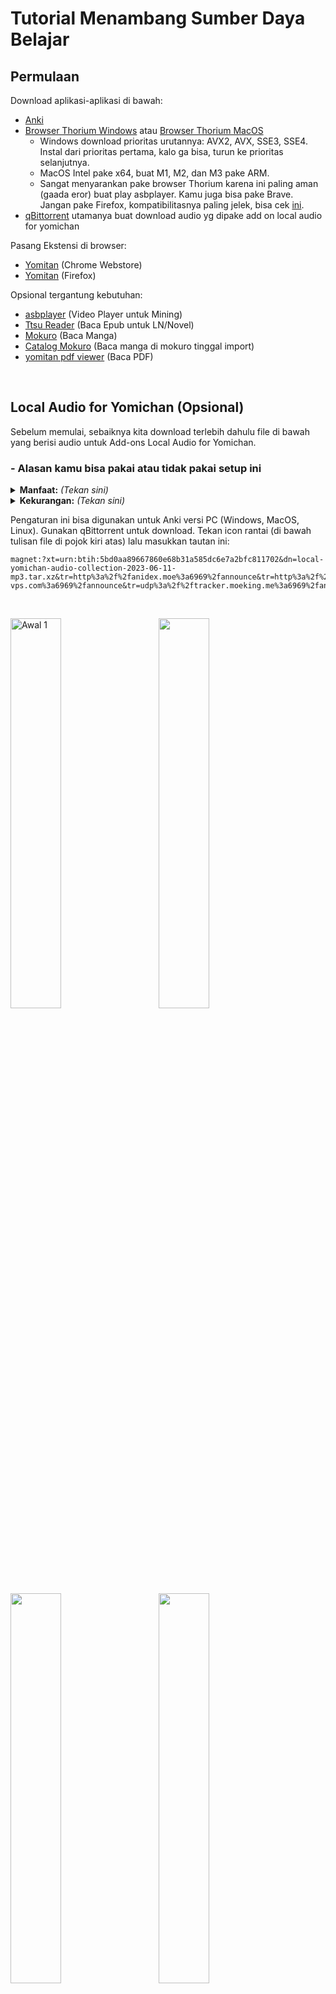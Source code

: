 # Tutorial Menambang Sumber Daya Belajar
## Permulaan
Download aplikasi-aplikasi di bawah:
- [Anki](https://apps.ankiweb.net/)
- [Browser Thorium Windows](https://github.com/Alex313031/Thorium-Win/releases) atau [Browser Thorium MacOS](https://github.com/Alex313031/Thorium-MacOS/releases)
  * Windows download prioritas urutannya: AVX2, AVX, SSE3, SSE4. Instal dari prioritas pertama, kalo ga bisa, turun ke prioritas selanjutnya.
  * MacOS Intel pake x64, buat M1, M2, dan M3 pake ARM. 
  * Sangat menyarankan pake browser Thorium karena ini paling aman (gaada eror) buat play asbplayer. Kamu juga bisa pake Brave. Jangan pake Firefox, kompatibilitasnya paling jelek, bisa cek [ini](https://docs.asbplayer.dev/docs/compatibility).
- [qBittorrent](https://www.qbittorrent.org/download) utamanya buat download audio yg dipake add on local audio for yomichan

Pasang Ekstensi di browser:
- [Yomitan](https://chromewebstore.google.com/detail/yomitan-popup-dictionary/likgccmbimhjbgkjambclfkhldnlhbnn) (Chrome Webstore)
- [Yomitan](https://addons.mozilla.org/en-GB/firefox/addon/yomitan/) (Firefox)
  
Opsional tergantung kebutuhan:
- [asbplayer](https://chromewebstore.google.com/detail/asbplayer-language-learni/hkledmpjpaehamkiehglnbelcpdflcab) (Video Player untuk Mining)
- [Ttsu Reader](https://reader.ttsu.app/) (Baca Epub untuk LN/Novel)
- [Mokuro](https://reader.mokuro.app/) (Baca Manga)
- [Catalog Mokuro](https://catalog.mokuro.moe/) (Baca manga di mokuro tinggal import)
- [yomitan pdf viewer](https://yomitan.wiki/yomitan-pdf-viewer/web/) (Baca PDF)

</br>

## Local Audio for Yomichan (Opsional)
  Sebelum memulai, sebaiknya kita download terlebih dahulu file di bawah yang berisi audio untuk Add-ons Local Audio for Yomichan. 
### - Alasan kamu bisa pakai atau tidak pakai setup ini

<details> <summary><b>Manfaat:</b> <i>(Tekan sini)</i> </summary>

1. Kebanyakan audionya bisa didapatkan **hampir instan**. Tanpa _local audio server_, mengambil audio dari yomitan secara online bisa memakan waktu 1 detik-beberapa menit tergantung koneksi.
    Kebanyakan kasus delay Yomitan membuat kartu biasanya dari mencari audio. Dengan kata lain, mengambil audio bisa jadi hambatan utama ketika membuat kartu Anki. Dengan Add on ini, kita bisa menghapus hambatan tadi. Kita bisa langsung membuat kartu Anki hampir 0 penundaan.
2. Kalau kamu tidak punya akses internet, kamu masih bisa dapat audio di kartu kamu.
3. Dibandingkan audio standar dari Yomitan, Add-on ini menambah cakupan audionya karena dia mengambil berbagai macam sumber yang tidak di-_cover_ Yomitan, seperti Forvo (tergantung user yang dipilih), NHK 2016, dan Shinmeikai 8.
4. Banyak [pre-processing](https://github.com/Aquafina-water-bottle/local-audio-yomichan-build-scripts) yang sudah dilakukan untuk membuat audionya punya kualitas sebaik mungkin:
    - Semua audio sudah dinormalisasi, jadi semua volumenya relatif sama di setiap file.
    - Bagian diam di awal dan akhir audio sudah dipotong.
    - 
1. Much [pre-processing](https://github.com/Aquafina-water-bottle/local-audio-yomichan-build-scripts) has been done to this audio to make it as high quality as possible:
    - All audio is normalized, so the volume remains relatively similar for each file.
    - Silence has been trimmed from the beginning and end of each file.
    - Dengan menggunakan data JMdict, bentuk varian dengan bacaan yang sama diisi kembali dengan audio yang ada.

</details>

<details> <summary><b>Kekurangan:</b> <i>(Tekan sini)</i> </summary>

1. Pengaturan ini butuh sekitar **3-5 GB memori kosong**.
2. Pengaturan ini butuh Anki yang selalu terbuka (atau servernya berjalan manual) supaya Yomitan bisa mengambil datanya. Yomitan juga tetap bisa kembali ke pengaturan default kalau servernya tidak ada (anki tidak terbuka atau local servernya tidak nyala) atau audio dari kata yang dicari tidak ada.

</details>

Pengaturan ini bisa digunakan untuk Anki versi PC (Windows, MacOS, Linux). 
Gunakan qBittorrent untuk download.
Tekan icon rantai (di bawah tulisan file di pojok kiri atas) lalu masukkan tautan ini:

	magnet:?xt=urn:btih:5bd0aa89667860e68b31a585dc6e7a2bfc811702&dn=local-yomichan-audio-collection-2023-06-11-mp3.tar.xz&tr=http%3a%2f%2fanidex.moe%3a6969%2fannounce&tr=http%3a%2f%2fnyaa.tracker.wf%3a7777%2fannounce&tr=udp%3a%2f%2fexodus.desync.com%3a6969%2fannounce&tr=udp%3a%2f%2ftracker.opentrackr.org%3a1337%2fannounce&tr=udp%3a%2f%2fopen.stealth.si%3a80%2fannounce&tr=udp%3a%2f%2ftracker.tiny-vps.com%3a6969%2fannounce&tr=udp%3a%2f%2ftracker.moeking.me%3a6969%2fannounce&tr=udp%3a%2f%2fopentracker.i2p.rocks%3a6969%2fannounce&tr=udp%3a%2f%2ftracker.openbittorrent.com%3a6969%2fannounce&tr=udp%3a%2f%2ftracker.torrent.eu.org%3a451%2fannounce&tr=udp%3a%2f%2fexplodie.org%3a6969%2fannounce&tr=udp%3a%2f%2ftracker.zerobytes.xyz%3a1337%2fannounce
</br>

<p float="left">
  <img alt="Awal 1" src="/img/Awal1.jpg" width="40%" />
&nbsp; &nbsp; &nbsp; &nbsp;
  <img src="/img/Awal2.jpg" width="40%" /> 
 &nbsp; &nbsp; &nbsp; &nbsp;
  <img src="/img/Awal3.jpg" width="40%" />
 &nbsp; &nbsp; &nbsp; &nbsp;
  <img src="/img/Awal4.jpg" width="40%" />
</p>

</br>
Setelah Download selesai, ekstrak filenya. Kalau udah, sementara biarin aja buat nanti sesi pengaturan Add-ons


# Kamus
__

Untuk pemula, silakan download [JMdict versi JP-EN-ID](https://github.com/yaaacha/Immerse-Archive/blob/main/%5BBETA%20VERSION%5D%20JMDict%20JP-EN-ID%20V.0.1.zip) dan [JIdict](https://discord.com/channels/1370274344571240552/1384364698400723056/1384364733452386416). Kamus ini hanya dimaksudkan untuk membantu di awal. Sebisa mungkin menggunakan kamus monolingual saat sudah mulai bisa membaca bahasa Jepang dengan lebih baik.

Tambahkan kamus berikut di koleksi kalian juga, yg disarankan, monolingual, pitch, nama, dan kanji, yang lain opsional.

## Daftar Ringkas (Kamusnya ada di link di bawah)
- JMdict (or Jitendex)
- JMnedict
- 三省堂 8th Ed (or 明鏡 2nd Ed)
- Kanji Jitenon
- NHK2016
- JPDB Frequency v2.2

## Daftar Rekomendasi [shoui dari TMW (TheMoeWay)](https://drive.google.com/drive/folders/1tTdLppnqMfVC5otPlX_cs4ixlIgjv_lH)
### Bilingual
- [Bilingual] JMdict Extra (Recommended).zip
- [Bilingual] 新和英.zip

### Frekuensi
- [Freq] CC100.zip
- [Freq] JPDB (Recommended).zip

### Kanji
- [Kanji] KANJIDIC (English) (Recommended).zip

### Monolingual
- [Monolingual] 実用日本語表現辞典 (Recommended).zip
- [Monolingual, Encyclopedia] PixivLight.zip

### Grammar
- [Grammar] Dictionary of Japanese Grammar 日本語文法辞典 (Recommended).zip
- [Grammar] どんなとき使う日本語表現文型辞典.zip
- [Grammar] 毎日のんびり日本語教師 (nihongosensei).zip
- [Grammar] JLPT文法解説まとめ(nihongo_kyoushi).zip
- [Grammar] 絵でわかる日本語.zip

### Nama
- [Names] JMnedict.zip

### Pitch
- [Pitch] アクセント辞典v2 (Recommended).zip

## Daftar Rekomendasi [marv dari yomitan](https://drive.google.com/drive/u/0/folders/1LXMIOoaWASIntlx1w08njNU005lS5lez).

### Bilingual
- [JA-EN] jitendex-yomichan
- [JA-EN] NEW 斎藤和英大辞典
- [JA-EN] 新和英

### Grammar
- [JA Grammar] dojg-consolidated-v1_01

### Frekuensi
- [JA Freq] JPDB_2022-05-10T03_27_02.930Z
- [JA Freq] Freq_CC100
- [JA Freq] BCCWJ-LUW

### Monolingual
- [JA-JA] 実用日本語表現辞典
- [JA-JA] デジタル大辞泉
- [JA-JA Encyclopedia] Pixiv

### Kanji
- [Kanji] KANJIDIC_english
- [Kanji] JPDB Kanji

### Pitch Accent
- [Pitch] 大辞泉

# Cara Import Kamus

1. Buka pengaturan ekstensi yomitan
2. Di pengaturan Dictionary, pilih ```Configure installed and enabled dictionaries…```
   <img src="/img/Import-Kamus-1.png" width="40%" />
3. Pilih import (masukkan zip kamusnya dengan drag and drop atau pilih kamusnya dari folder download)
  <img src="/img/Import-Kamus-2.png" width="40%" />
  <img src="/img/Import-Kamus-3.png" width="40%" />
5. Tunggu sampai semua kamus sudah selesai didownload (ada bar progress di bawah). Memang agak lama, jadi, ditunggu saja.
6. Kamu bisa mengaktifkan dan menonaktifkan kamus yang mau kamu pakai sesuka hati, juga mengurutkan kamusmu tergantung prioritas pribadi.
  <img src="/img/Import-Kamus-4.png" width="40%" />

# Mengatur Yomitan
__
Kamu bisa langsung download pengaturanku [di sini](https://github.com/yaaacha/Immerse-Archive/blob/main/Yomitan%20Setting%20Full%20Lapis.json). Cara Importnya, pergi ke Backup > Import Settings>. Aku ga jamin bakal langsung work semua, karena ada beberapa yang harus disetting manual juga. Terutama untuk mining nanti. Kamu juga bisa hapus atau duplikat profile.

Aku tetap menyarankan kamu baca _startup guide_ supaya kamu bisa paham cara kerja yomitan secara umum. Kamu bisa cek pengaturan-pengaturan di bawah untuk menyesuaikan preferensi pribadi.

<img src="/img/Import-Setting-Yomitan.jpg" width="40%" />
<img src="/img/Setting-Yomitan-1.jpg" width="40%" />
<img src="/img/Setting-Yomitan-2.jpg" width="40%" />

## Scanning
Kamu bisa atur tombol modifier default dari Shift ke tombol lain sesuai preferensimu. Kamu juga bisa pilih `No Key`, tiap kursormu lewat kata berbahasa jepang, yomitan akan langsung memunculkan pop up kamus. Jadi, kamu tidak perlu memencet tombol tambahan lain. Aku pribadi pake shift, tapi kadang juga kuset jadi No Key kalau lagi pengen.

## Popup
Di bagian ini, kamu bisa memilih untuk membiarkan yomitan memindai (meng-scan) konten di pop up yomitan atau tidak. Kalau opsi ini dinyalakan, kamu bisa _scan_ kamus monolingual jepang yang kamu gunakan. Disarankan mengubah `Maximum number of child popups` di sekitar 3-5 saja.

## Audio
Kamu bisa mengatur volume audio jika dirasa terlalu keras. Kamu juga bisa menyalakan opsi `Auto-play search result audio` yang akan otomatis mengeluarkan suara kosakata yang dicari tanpa memencet tombol audio. Tapi aku pribadi tidak pakai.

# Pengaturan Local Audio For Yomichan
__
## Add-on Wajib Anki Desktop
> **Cara pasang** (Menu Tools → Add-ons → Get Add-ons... → masukkan 2 kode di bawah → Restart Anki)
- `2055492159` (AnkiConnect),
- `1045800357` (Local Audio Server for Yomichan)

# Pengaturan Add-ons
> Tools → Add-ons → Pilih Add-ons yg mau diatur → Config (kanan bawah)

## Anki Connect
Pilih Anki Connect. Buka menu Config. Timpa teks yang ada di konfigurasi dengan kode di bawah, tekan OK. Buka ekstensi yomitan, ke menu Anki. Matikan dan nyalakan toggle "Enable Anki integration". Done.
```
{
    "apiKey": null,
    "apiLogPath": null,
    "ignoreOriginList": [],
    "webBindAddress": "127.0.0.1",
    "webBindPort": 8765,
    "webCorsOriginList": [
        "http://localhost",
        "https://killergerbah.github.io",
        "https://reader.mokuro.app",
        "https://reader.ttsu.app"
    ]
}
```
> NB: link 1 untuk yomitan, link 2 untuk asbplayer (anime dan video based material), link 3 untuk mokuro (baca manga), link 4 untuk ttsu reader (baca novel, LN, dll).

## Local Audio Server for Yomichan
- Buka Anki. 
- Pergi ke Tools → Add-ons → Local Audio for Yomichan → view files. Windows baru terbuka di Anki2/addons21/1045800357. 
- Masuk ke folder `user_files`. 
- Pindahkan semua audio yang sudah didownload menggunakan qBittorrent di langkah Persiapan Awal ke folder `user_files`.
- Masuk ke browser dan buka ekstensi yomitan. Off, lalu On.
- Mulai ulang aplikasi Anki. 

Saat mining, Anki harus tetap terbuka walau di mode minimize agar Add-ons Local Audio bisa berjalan.

# Penyesuaian Akhir
## Impor Note Type
Sebelum memulai Mining dengan Yomitan. Kamu perlu menyesuaikan Deck Anki yang kamu gunakan terlebih dahulu. Download file APKG dari sini untuk mengimpor template [Note Type Lapis](https://github.com/donkuri/lapis/releases). Setelah didownload. Langsung buka dan import.
<img src="/img/Ganti-Deck:Note-Type-0.jpg" width="40%" />
<img src="/img/Ganti-Deck:Note-Type-0-5.jpg" width="40%" />

## Penyesuaian Deck
Kita perlu membuat dek baru.
- Klik tombol Create Deck.
- Beri nama deck, misal: Anime
> kita berasumsi mengisi deck ini dengan sumber media anime

## Atur Dek di Yomitan
- Buka ekstensi Yomitan → Anki → Configure Anki Flashcards...→ Sesuaikan dek seperti di gambar
- Kamu juga bisa berganti note type dengan mengimpor template note type yang lain. Untuk mengeksplore note type yang kamu suka, bisa cek [di sini](https://arbyste.github.io/jp-mining-note/alternatives/)
- Yomitan dan dek Anki siap digunakan
<img src="/img/Ganti-Deck:Note-Type-1.jpg" width="40%" />
<img src="/img/Ganti-Deck:Note-Type-2.jpg" width="40%" />

# Penutup

Terima kasih sudah menyimak. Panduan ini jauh dari kata sempurna, mungkin akan diperbarui di masa depan. Mari berdiskusi di [Philia Space](https://discord.gg/hp55WMbbG6).
